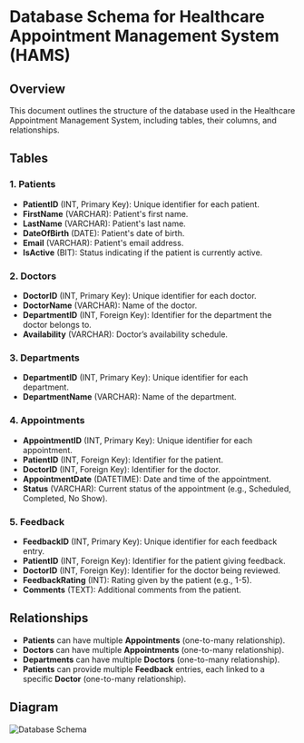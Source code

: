 # Database Schema for Healthcare Appointment Management System (HAMS)

## Overview
This document outlines the structure of the database used in the Healthcare Appointment Management System, including tables, their columns, and relationships.

## Tables

### 1. Patients
- **PatientID** (INT, Primary Key): Unique identifier for each patient.
- **FirstName** (VARCHAR): Patient's first name.
- **LastName** (VARCHAR): Patient's last name.
- **DateOfBirth** (DATE): Patient's date of birth.
- **Email** (VARCHAR): Patient's email address.
- **IsActive** (BIT): Status indicating if the patient is currently active.

### 2. Doctors
- **DoctorID** (INT, Primary Key): Unique identifier for each doctor.
- **DoctorName** (VARCHAR): Name of the doctor.
- **DepartmentID** (INT, Foreign Key): Identifier for the department the doctor belongs to.
- **Availability** (VARCHAR): Doctor’s availability schedule.

### 3. Departments
- **DepartmentID** (INT, Primary Key): Unique identifier for each department.
- **DepartmentName** (VARCHAR): Name of the department.

### 4. Appointments
- **AppointmentID** (INT, Primary Key): Unique identifier for each appointment.
- **PatientID** (INT, Foreign Key): Identifier for the patient.
- **DoctorID** (INT, Foreign Key): Identifier for the doctor.
- **AppointmentDate** (DATETIME): Date and time of the appointment.
- **Status** (VARCHAR): Current status of the appointment (e.g., Scheduled, Completed, No Show).

### 5. Feedback
- **FeedbackID** (INT, Primary Key): Unique identifier for each feedback entry.
- **PatientID** (INT, Foreign Key): Identifier for the patient giving feedback.
- **DoctorID** (INT, Foreign Key): Identifier for the doctor being reviewed.
- **FeedbackRating** (INT): Rating given by the patient (e.g., 1-5).
- **Comments** (TEXT): Additional comments from the patient.

## Relationships
- **Patients** can have multiple **Appointments** (one-to-many relationship).
- **Doctors** can have multiple **Appointments** (one-to-many relationship).
- **Departments** can have multiple **Doctors** (one-to-many relationship).
- **Patients** can provide multiple **Feedback** entries, each linked to a specific **Doctor** (one-to-many relationship).

## Diagram
![Database Schema]([images/database_schema.png](https://drawsql.app/teams/tcs-37/diagrams/hams))
